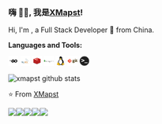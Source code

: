 ### 嗨 👋🏽, 我是[XMapst](https://www.yfdou.com)!

Hi, I'm , a Full Stack Developer 🚀 from China.

**Languages and Tools:**  

<code><img height="20" src="https://raw.githubusercontent.com/github/explore/80688e429a7d4ef2fca1e82350fe8e3517d3494d/topics/go/go.png"></code>
<code><img height="20" src="https://raw.githubusercontent.com/github/explore/80688e429a7d4ef2fca1e82350fe8e3517d3494d/topics/mysql/mysql.png"></code>
<code><img height="20" src="https://raw.githubusercontent.com/github/explore/80688e429a7d4ef2fca1e82350fe8e3517d3494d/topics/redis/redis.png"></code>
<code><img height="20" src="https://raw.githubusercontent.com/github/explore/80688e429a7d4ef2fca1e82350fe8e3517d3494d/topics/mongodb/mongodb.png"></code>
<code><img height="20" src="https://raw.githubusercontent.com/github/explore/80688e429a7d4ef2fca1e82350fe8e3517d3494d/topics/linux/linux.png"></code>
<code><img height="20" src="https://raw.githubusercontent.com/github/explore/80688e429a7d4ef2fca1e82350fe8e3517d3494d/topics/git/git.png"></code>
<code><img height="20" src="https://raw.githubusercontent.com/github/explore/80688e429a7d4ef2fca1e82350fe8e3517d3494d/topics/terminal/terminal.png"></code>

![xmapst github stats](https://github-readme-stats.vercel.app/api?username=xmapst&show_icons=true&hide_border=true)

⭐️ From [XMapst](https://github.com/xmapst)

<div><a href="https://github.com/xmapst/kubefilebrowser">
  <img align="left" src="https://github-readme-stats.vercel.app/api/pin/?username=xmapst&repo=kubefilebrowser" />
</a></div>

<div><a href="https://github.com/xmapst/osreapi">
  <img align="left" src="https://github-readme-stats.vercel.app/api/pin/?username=xmapst&repo=osreapi" />
</a></div>

<div><a href="https://github.com/xmapst/gozip">
  <img align="left" src="https://github-readme-stats.vercel.app/api/pin/?username=xmapst&repo=gozip" />
</a></div>

<div><a href="https://github.com/xmapst/NexusImageClean">
  <img align="left" src="https://github-readme-stats.vercel.app/api/pin/?username=xmapst&repo=NexusImageClean" />
</a></div>

<div><a href="https://github.com/xmapst/GL-MT1300_Plugin">
  <img align="left" src="https://github-readme-stats.vercel.app/api/pin/?username=xmapst&repo=GL-MT1300_Plugin" />
</a></div>

